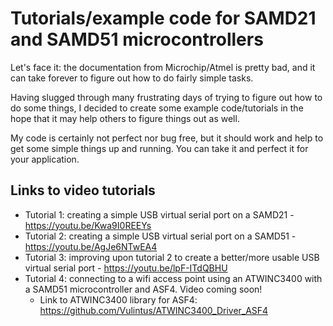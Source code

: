# Tutorials/example code for SAMD21 and SAMD51 microcontrollers

Let's face it: the documentation from Microchip/Atmel is pretty bad, and it can take forever to figure out how to do fairly simple tasks.

Having slugged through many frustrating days of trying to figure out how to do some things, I decided to create some example code/tutorials in the hope that it may help others to figure things out as well.

My code is certainly not perfect nor bug free, but it should work and help to get some simple things up and running. You can take it and perfect it for your application.

## Links to video tutorials

- Tutorial 1: creating a simple USB virtual serial port on a SAMD21 - https://youtu.be/Kwa9I0REEYs
- Tutorial 2: creating a simple USB virtual serial port on a SAMD51 - https://youtu.be/AgJe6NTwEA4
- Tutorial 3: improving upon tutorial 2 to create a better/more usable USB virtual serial port - https://youtu.be/lpF-ITdQBHU
- Tutorial 4: connecting to a wifi access point using an ATWINC3400 with a SAMD51 microcontroller and ASF4. Video coming soon!
    - Link to ATWINC3400 library for ASF4: https://github.com/Vulintus/ATWINC3400_Driver_ASF4
